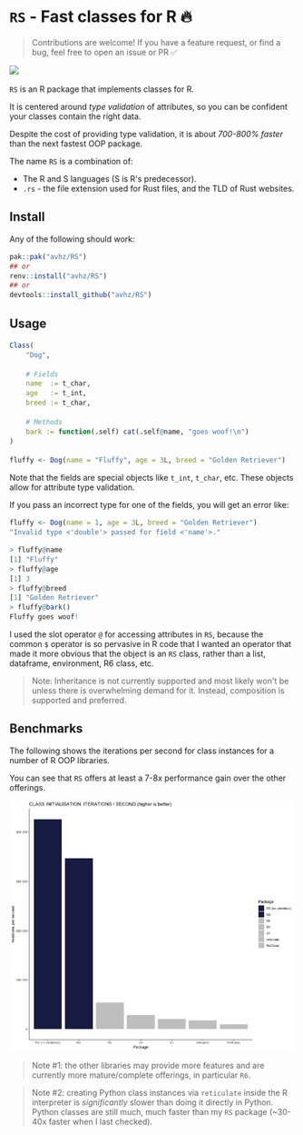 # `RS` - Fast classes for R 🔥

> Contributions are welcome! If you have a feature request, or find a bug, feel free to open an issue or PR ✅

![](https://img.shields.io/github/r-package/v/avhz/RS)

`RS` is an R package that implements classes for R. 

It is centered around *type validation* of attributes, 
so you can be confident your classes contain the right data.

Despite the cost of providing type validation, 
it is about *700-800% faster* than the next fastest OOP package.

The name `RS` is a combination of:

- The R and S languages (S is R's predecessor).
- `.rs` - the file extension used for Rust files, and the TLD of Rust websites.


## Install

Any of the following should work:

```R
pak::pak("avhz/RS")
## or
renv::install("avhz/RS")
## or
devtools::install_github("avhz/RS")
```

## Usage

```R
Class(
    "Dog",
 
    # Fields
    name  := t_char,
    age   := t_int,
    breed := t_char,
 
    # Methods
    bark := function(.self) cat(.self@name, "goes woof!\n")
)
 
fluffy <- Dog(name = "Fluffy", age = 3L, breed = "Golden Retriever")
```

Note that the fields are special objects like `t_int`, `t_char`, etc.
These objects allow for attribute type validation.

If you pass an incorrect type for one of the fields, you will get an error like:

```R
fluffy <- Dog(name = 1, age = 3L, breed = "Golden Retriever")
"Invalid type <'double'> passed for field <'name'>."
```

```R
> fluffy@name
[1] "Fluffy"
> fluffy@age
[1] 3
> fluffy@breed
[1] "Golden Retriever"
> fluffy@bark()
Fluffy goes woof!
```

I used the slot operator `@` for accessing attributes in `RS`, because the common `$` operator
is so pervasive in R code that I wanted an operator that made
it more obvious that the object is an `RS` class,
rather than a list, dataframe, environment, R6 class, etc.

> Note:
> Inheritance is not currently supported and most likely won't be unless there is overwhelming demand for it.
> Instead, composition is supported and preferred.

## Benchmarks

The following shows the iterations per second for class instances for a number of R OOP libraries.

You can see that `RS` offers at least a 7-8x performance gain over the other offerings. 

[<img src="man/figures/bench.png">](https://github.com/avhz/RS/blob/main/man/figures/bench.png)

> Note #1: the other libraries may provide more features and are currently more mature/complete offerings, in particular `R6`.

> Note #2: creating Python class instances via `reticulate` inside the R interpreter is *significantly* slower than doing it directly in Python.
> Python classes are still much, much faster than my `RS` package (~30-40x faster when I last checked).
